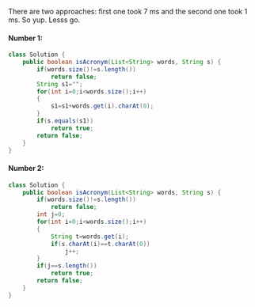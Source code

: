 There are two approaches: first one took 7 ms and the second one took 1 ms. So yup. Lesss go.

#### Number 1:
```java
class Solution {
    public boolean isAcronym(List<String> words, String s) {
        if(words.size()!=s.length())
            return false;
        String s1="";
        for(int i=0;i<words.size();i++)
        {
            s1=s1+words.get(i).charAt(0);
        }
        if(s.equals(s1))
            return true;
        return false;
    }
}
```

#### Number 2:
```java
class Solution {
    public boolean isAcronym(List<String> words, String s) {
        if(words.size()!=s.length())
            return false;
        int j=0;
        for(int i=0;i<words.size();i++)
        {
            String t=words.get(i);
            if(s.charAt(i)==t.charAt(0))
                j++;
        }
        if(j==s.length())
            return true;
        return false;
    }
}

